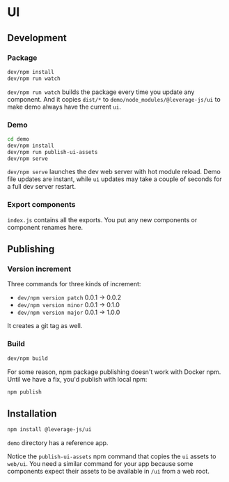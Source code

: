 # UI

## Development

### Package

```bash
dev/npm install
dev/npm run watch
```

`dev/npm run watch` builds the package every time you update any component.
And it copies `dist/*` to `demo/node_modules/@leverage-js/ui` to make demo
always have the current `ui`.

### Demo

```bash
cd demo
dev/npm install
dev/npm run publish-ui-assets
dev/npm serve
```

`dev/npm serve` launches the dev web server with hot module reload. Demo file
updates are instant, while `ui` updates may take a couple of seconds for a full
dev server restart.

### Export components

`index.js` contains all the exports. You put any new components or
component renames here.

## Publishing

### Version increment

Three commands for three kinds of increment:
- `dev/npm version patch` 0.0.1 -> 0.0.2
- `dev/npm version minor` 0.0.1 -> 0.1.0
- `dev/npm version major` 0.0.1 -> 1.0.0

It creates a git tag as well.

### Build

```bash
dev/npm build
```

For some reason, npm package publishing doesn't work with Docker npm.
Until we have a fix, you'd publish with local npm:
```bash
npm publish
```

## Installation

```bash
npm install @leverage-js/ui
```

`demo` directory has a reference app.

Notice the `publish-ui-assets`
npm command that copies the `ui` assets to `web/ui`. You need a similar
command for your app because some components expect their assets to be available
in `/ui` from a web root.
